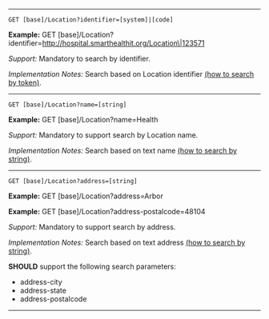 
-----------

`GET [base]/Location?identifier=[system]|[code]`

**Example:** GET [base]/Location?identifier=http://hospital.smarthealthit.org/Location\|123571

*Support:* Mandatory to search by identifier.

*Implementation Notes:*  Search based on Location identifier  [(how to search by token)].

-----------

`GET [base]/Location?name=[string]`

**Example:** GET [base]/Location?name=Health

*Support:* Mandatory to support search by Location name.

*Implementation Notes:* Search based on text name [(how to search by string)].

-----

`GET [base]/Location?address=[string]`

**Example:** GET [base]/Location?address=Arbor

**Example:** GET [base]/Location?address-postalcode=48104

*Support:*  Mandatory to support search by address.

*Implementation Notes:* Search based on text address [(how to search by string)].

**SHOULD** support the following search parameters:

- address-city
- address-state
- address-postalcode


-----


  [(how to search by reference)]: http://build.fhir.org/search.html#reference
  [(how to search by token)]: http://build.fhir.org/search.html#token
 [(how to search by date)]: http://build.fhir.org/search.html#date
 [(how to search by string)]: http://build.fhir.org/search.html#string

